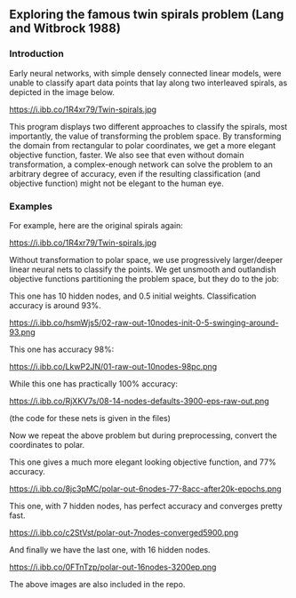 ## Exploring the famous twin spirals problem (Lang and Witbrock 1988)

### Introduction

Early neural networks, with simple densely connected linear models, were unable to classify apart data points that lay along two interleaved spirals, as depicted in the image below.

https://i.ibb.co/1R4xr79/Twin-spirals.jpg

This program displays two different approaches to classify the spirals, most importantly, the value of transforming the problem space. By transforming the domain from rectangular to polar coordinates, we get a more elegant objective function, faster. We also see that even without domain transformation, a complex-enough network can solve the problem to an arbitrary degree of accuracy, even if the resulting classification (and objective function) might not be elegant to the human eye. 

### Examples

For example, here are the original spirals again:

https://i.ibb.co/1R4xr79/Twin-spirals.jpg

Without transformation to polar space, we use progressively larger/deeper linear neural nets to classify  the points. We get unsmooth and outlandish objective functions partitioning the problem space, but they do to the job:

This one has 10 hidden nodes, and 0.5 initial weights. Classification accuracy is around 93%.

https://i.ibb.co/hsmWjs5/02-raw-out-10nodes-init-0-5-swinging-around-93.png

This one has accuracy 98%:

https://i.ibb.co/LkwP2JN/01-raw-out-10nodes-98pc.png

While this one has practically 100% accuracy:

https://i.ibb.co/RjXKV7s/08-14-nodes-defaults-3900-eps-raw-out.png

(the code for these nets is given in the files)



Now we repeat the above problem but during preprocessing, convert the coordinates to polar. 

This one gives a much more elegant looking objective function, and 77% accuracy.

https://i.ibb.co/8jc3pMC/polar-out-6nodes-77-8acc-after20k-epochs.png

This one, with 7 hidden nodes, has perfect accuracy and converges pretty fast.

https://i.ibb.co/c2StVst/polar-out-7nodes-converged5900.png

And finally we have the last one, with 16 hidden nodes.

https://i.ibb.co/0FTnTzp/polar-out-16nodes-3200ep.png

The above images are also included in the repo.




